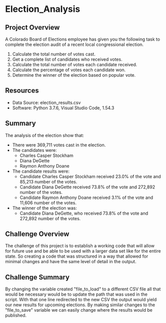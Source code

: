 # Election_Analysis

## Project Overview
A Colorado Board of Elections employee has given you the following task to complete the election audit of a recent local congressional election.

1. Calculate the total number of votes cast.
2. Get a complete list of candidates who received votes.
3. Calculate the total number of votes each candidate received.
4. Calculate the percentage of votes each candidate won.
5. Determine the winner of the election based on popular vote.

## Resources 
- Data Source: election_results.csv
- Software: Python 3.7.6, Visual Studio Code, 1.54.3  

## Summary 
The analysis of the election show that:
- There were 369,711 votes cast in the election.
- The candidates were:
    - Charles Casper Stockham
    - Diana DeGette
    - Raymon Anthony Doane
- The candidate results were:
    - Candidate Charles Casper Stockham received 23.0% of the vote and 85,213 number of the votes.
    - Candidate Diana DeGette received 73.8% of the vote and 272,892 number of the votes.
    - Candidate Raymon Anthony Doane received 3.1% of the vote and 11,606 number of the votes.
- The winner of the election was:
    - Candidate Diana DeGette, who received 73.8% of the vote and 272,892 number of the votes.
 
 ## Challenge Overview
 The challenge of this project is to establish a working code that will allow for future use and be able to be used with a larger data set like for the entire state. So creating a code that was structured in a way that allowed for minimal changes and have the same level of detail in the output.
 ## Challenge Summary
By changing the variable created "file_to_load" to a different CSV file all that would be necessary would be to update the path that was used in the script. With that one line redirected to the new CSV the output would yield our new results for upcoming elections. By making similar changes to the "file_to_save" variable we can easily change where the results would be published. 
